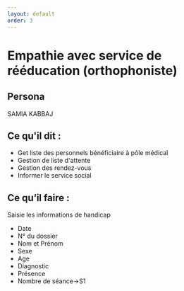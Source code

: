 ```yaml
---
layout: default
order: 3
---
```

# Empathie avec service de rééducation (orthophoniste)
## Persona
SAMIA KABBAJ

## Ce qu'il dit : 
- Get liste des personnels bénéficiaire à pôle médical
- Gestion de liste d'attente 
- Gestion des rendez-vous
- Informer le service social

## Ce qu’il faire :
Saisie les informations de handicap
- Date
- N° du dossier
- Nom et Prénom
- Sexe
- Age
- Diagnostic
- Présence
- Nombre de séance->S1

